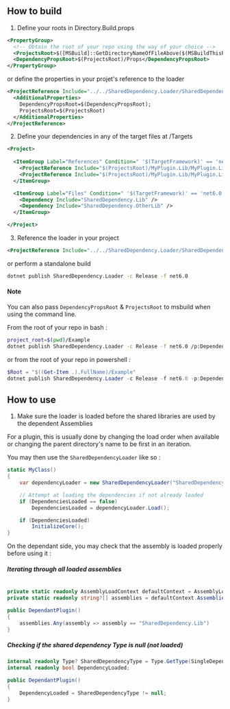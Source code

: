 ## How to build

1. Define your roots in Directory.Build.props

```xml
<PropertyGroup>
  <!-- Obtain the root of your repo using the way of your choice -->
  <ProjectsRoot>$([MSBuild]::GetDirectoryNameOfFileAbove($(MSBuildThisFileDirectory), '.git/HEAD'))/Example</ProjectsRoot>
  <DependencyPropsRoot>$(ProjectsRoot)/Props</DependencyPropsRoot>
</PropertyGroup>
```

or define the properties in your projet's reference to the loader

```xml
<ProjectReference Include="../../SharedDependency.Loader/SharedDependency.Loader.csproj">
  <AdditionalProperties>
    DependencyPropsRoot=$(DependencyPropsRoot);
    ProjectsRoot=$(ProjectsRoot)
  </AdditionalProperties>
</ProjectReference>

```

2. Define your dependencies in any of the target files at /Targets

```xml
<Project>
  
  <ItemGroup Label="References" Condition=" '$(TargetFramework)' == 'net6.0' ">
    <ProjectReference Include="$(ProjectsRoot)/MyPlugin.Lib/MyPlugin.Lib.csproj" />
    <ProjectReference Include="$(ProjectsRoot)/MyPlugin.Lib/MyPlugin.Lib.csproj" />
  </ItemGroup>

  <ItemGroup Label="Files" Condition=" '$(TargetFramework)' == 'net6.0' ">
    <Dependency Include="SharedDependency.Lib" />
    <Dependency Include="SharedDependency.OtherLib" />
  </ItemGroup>

</Project>
```

3. Reference the loader in your project

```xml
<ProjectReference Include="../../SharedDependency.Loader/SharedDependency.Loader.csproj" />
```

or perform a standalone build

```bash
dotnet publish SharedDependency.Loader -c Release -f net6.0
```

#### Note

You can also pass `DependencyPropsRoot` & `ProjectsRoot` to msbuild when using the command line.

From the root of your repo in bash :

```bash
project_root=$(pwd)/Example
dotnet publish SharedDependency.Loader -c Release -f net6.0 /p:DependencyPropsRoot="$project_root/Props" /p:ProjectsRoot="$project_root"
```

or from the root of your repo in powershell :

```ps1
$Root = "$((Get-Item .).FullName)/Example"
dotnet publish SharedDependency.Loader -c Release -f net6.0 -p:DependencyPropsRoot="$Root/Props/" /p:ProjectsRoot=$Root
```

<!--
2. Reference the project

```xml
<PropertyGroup>
  <DependencyPropsRoot>$(MSBuildProjectDirectory)/../ExampleProps</DependencyPropsRoot>
  <ProjectsRoot>$(MSBuildProjectDirectory)/../</ProjectsRoot>
</PropertyGroup>

<ProjectReference Include="../SharedDependency.Loader/SharedDependency.Loader.csproj">
  <AdditionalProperties>
    DependencyPropsRoot=$(DependencyPropsRoot);
    ProjectsRoot=$(ProjectsRoot)
  </AdditionalProperties>
</ProjectReference>
```

or perform a standalone build (in bash)

```bash
project_root=$(pwd)/Example
dotnet publish SharedDependency.Loader -c Release -f net6.0 /p:DependencyPropsRoot="$project_root/Props" /p:ProjectsRoot="$project_root"
```

or perform a standalone build (in powershell)

```ps1
$Root = "$((Get-Item .).FullName)/Example"
dotnet publish SharedDependency.Loader -c Release -f net6.0 -p:DependencyPropsRoot="$Root/Props/" /p:ProjectsRoot=$Root
```
-->

## How to use

1. Make sure the loader is loaded before the shared libraries are used by the dependent Assemblies

For a plugin, this is usually done by changing the load order when available or changing the parent directory's name to be first in an iteration.

You may then use the `SharedDependencyLoader` like so :

```cs
static MyClass()
{
    var dependencyLoader = new SharedDependencyLoader("SharedDependency.Lib");

    // Attempt at loading the dependencies if not already loaded
    if (DependenciesLoaded == false)
        DependenciesLoaded = dependencyLoader.Load();

    if (DependenciesLoaded)
        InitializeCore();
}
```

On the dependant side, you may check that the assembly is loaded properly before using it :

##### Iterating through all loaded assemblies

```cs

private static readonly AssemblyLoadContext defaultContext = AssemblyLoadContext.Default;
private static readonly string?[] assemblies = defaultContext.Assemblies.Select(x => x.GetName().Name).ToArray();

public DependantPlugin()
{
    assemblies.Any(assembly => assembly == "SharedDependency.Lib")
}
```

##### Checking if the shared dependency Type is null (not loaded)

```cs
internal readonly Type? SharedDependencyType = Type.GetType(SingleDependencyTypeName);
internal readonly bool DependencyLoaded;

public DependantPlugin()
{
    DependencyLoaded = SharedDependencyType != null;
}
```
